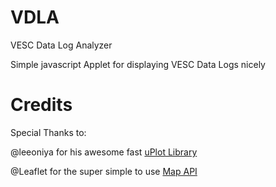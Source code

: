# VDLA
VESC Data Log Analyzer

Simple javascript Applet for displaying VESC Data Logs nicely

# Credits
Special Thanks to:

@leeoniya for his awesome fast [uPlot Library](https://github.com/leeoniya/uPlot)

@Leaflet for the super simple to use [Map API](https://github.com/Leaflet/Leaflet)
